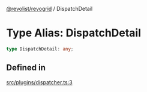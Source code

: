 [@revolist/revogrid](README.md) / DispatchDetail

# Type Alias: DispatchDetail

```ts
type DispatchDetail: any;
```

## Defined in

[src/plugins/dispatcher.ts:3](https://github.com/revolist/revogrid/blob/60f69439a769536c61ed98c75e87e11124ee6c9c/src/plugins/dispatcher.ts#L3)
